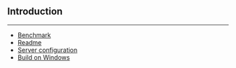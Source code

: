 ## Introduction
***
* [Benchmark](/doc/introduction/benchmark)
* [Readme](/doc/introduction/readme)
* [Server configuration](/doc/introduction/server)
* [Build on Windows](/doc/introduction/windows)